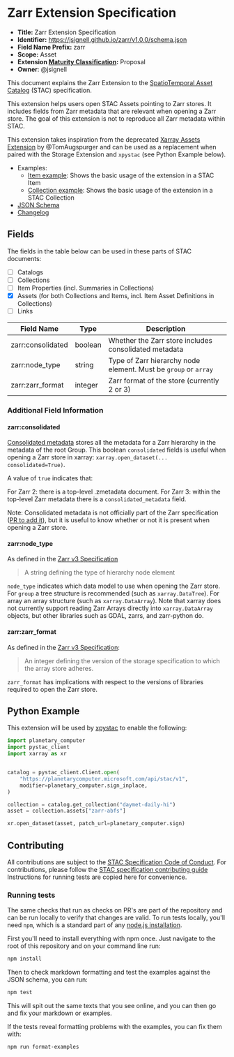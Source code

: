# Zarr Extension Specification

- **Title:** Zarr Extension Specification
- **Identifier:** <https://jsignell.github.io/zarr/v1.0.0/schema.json>
- **Field Name Prefix:** zarr
- **Scope:** Asset
- **Extension [Maturity Classification](https://github.com/radiantearth/stac-spec/tree/master/extensions/README.md#extension-maturity):** Proposal
- **Owner**: @jsignell

This document explains the Zarr Extension to the [SpatioTemporal Asset Catalog](https://github.com/radiantearth/stac-spec) (STAC) specification.

This extension helps users open STAC Assets pointing to Zarr stores. It includes fields from Zarr metadata that are
relevant when opening a Zarr store. The goal of this extension is not to reproduce all Zarr metadata within STAC.

This extension takes inspiration from the deprecated [Xarray Assets Extension](https://github.com/stac-extensions/xarray-assets)
by @TomAugspurger and can be used as a replacement when paired with the Storage Extension and `xpystac` (see Python Example below).

- Examples:
  - [Item example](examples/item.json): Shows the basic usage of the extension in a STAC Item
  - [Collection example](examples/collection.json): Shows the basic usage of the extension in a STAC Collection
- [JSON Schema](json-schema/schema.json)
- [Changelog](./CHANGELOG.md)

## Fields

The fields in the table below can be used in these parts of STAC documents:

- [ ] Catalogs
- [ ] Collections
- [ ] Item Properties (incl. Summaries in Collections)
- [x] Assets (for both Collections and Items, incl. Item Asset Definitions in Collections)
- [ ] Links

| Field Name           | Type                      | Description                                  |
| -------------------- | ------------------------- | -------------------------------------------- |
| zarr:consolidated | boolean | Whether the Zarr store includes consolidated metadata |
| zarr:node_type | string | Type of Zarr hierarchy node element. Must be `group` or `array` |
| zarr:zarr_format | integer | Zarr format of the store (currently 2 or 3)  |

### Additional Field Information

#### zarr:consolidated

[Consolidated metadata](https://zarr.readthedocs.io/en/main/user-guide/consolidated_metadata.html)
stores all the metadata for a Zarr hierarchy in the metadata of the root Group. This boolean 
`consolidated` fields is useful when opening a Zarr store in xarray: 
`xarray.open_dataset(... consolidated=True)`.

A value of `true` indicates that:

For Zarr 2: there is a top-level .zmetadata document.
For Zarr 3: within the top-level Zarr metadata there is a `consolidated_metadata` field.

Note: Consolidated metadata is not officially part of the Zarr specification
([PR to add it](https://github.com/zarr-developers/zarr-specs/pull/309)),
but it is useful to know whether or not it is present when opening a Zarr store.

#### zarr:node_type

As defined in the [Zarr v3 Specification](https://zarr-specs.readthedocs.io/en/latest/v3/core/index.html)

> A string defining the type of hierarchy node element

`node_type` indicates which data model to use when opening the Zarr store. For `group` a tree structure is recommended 
(such as `xarray.DataTree`). For array an array structure (such as `xarray.DataArray`). Note that xarray does not
currently support reading Zarr Arrays directly into `xarray.DataArray` objects, but other libraries 
such as GDAL, zarrs, and zarr-python do.

#### zarr:zarr_format

As defined in the [Zarr v3 Specification](https://zarr-specs.readthedocs.io/en/latest/v3/core/index.html):

> An integer defining the version of the storage specification to which the array store adheres.

`zarr_format` has implications with respect to the versions of libraries required to open the Zarr store.

## Python Example

This extension will be used by [xpystac](https://github.com/stac-utils/xpystac) to enable the following:

```python
import planetary_computer
import pystac_client
import xarray as xr


catalog = pystac_client.Client.open(
    "https://planetarycomputer.microsoft.com/api/stac/v1",
    modifier=planetary_computer.sign_inplace,
)

collection = catalog.get_collection("daymet-daily-hi")
asset = collection.assets["zarr-abfs"]

xr.open_dataset(asset, patch_url=planetary_computer.sign)
```

## Contributing

All contributions are subject to the
[STAC Specification Code of Conduct](https://github.com/radiantearth/stac-spec/blob/master/CODE_OF_CONDUCT.md).
For contributions, please follow the
[STAC specification contributing guide](https://github.com/radiantearth/stac-spec/blob/master/CONTRIBUTING.md) Instructions
for running tests are copied here for convenience.

### Running tests

The same checks that run as checks on PR's are part of the repository and can be run locally to verify that changes are valid. 
To run tests locally, you'll need `npm`, which is a standard part of any [node.js installation](https://nodejs.org/en/download/).

First you'll need to install everything with npm once. Just navigate to the root of this repository and on 
your command line run:
```bash
npm install
```

Then to check markdown formatting and test the examples against the JSON schema, you can run:
```bash
npm test
```

This will spit out the same texts that you see online, and you can then go and fix your markdown or examples.

If the tests reveal formatting problems with the examples, you can fix them with:
```bash
npm run format-examples
```
